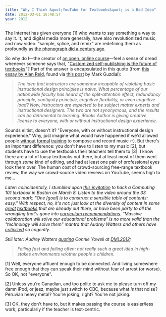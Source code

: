 ```yaml
---
title: "Why I Think &quot;YouTube for Textbooks&quot; is a Bad Idea"
date: 2012-03-01 18:48:57
year: 2012
---
```

The Internet has given everyone [1] who wants to say something a way to say it. It, and digital media more generally, have also revolutionized music, and now video: "sample, splice, and remix" are redefining them as profoundly as <a href="http://www.amazon.com/Imperfect-Art-Reflections-Portable-Stanford/dp/0195063287/">the phonograph did a century ago</a>.

So why do I&mdash;the creator of <a href="https://software-carpentry.org">an open, online course</a>&mdash;feel a sense of dread whenever someone says that, "<a href="http://radar.oreilly.com/2012/02/future-textbooks-digital-toc-podcast.html">Customized self-publishing is the future of textbooks</a>"? Part of the answer is encapsulated in this quote (from <a href="http://www.insidehighered.com/views/2012/02/13/essay-do-apples-design-tools-make-it-too-easy-create-textbooks-and-courses">this essay by Alan Reid</a>, found via <a href="http://computinged.wordpress.com/2012/03/01/should-anyone-write-an-ibooks-textbook/">this post</a> by Mark Guzdial):

<blockquote><em>The idea that instructors are somehow incapable of violating basic instructional design principles is naive.  What percentage of our nationwide faculty has heard of the split-attention effect, redundancy principle, contiguity principle, cognitive flexibility, or even cognitive load?  Now, instructors are expected to be subject matter experts and instructional designers. The two are not synonymous, and the results can be detrimental to learning. iBooks Author is giving creative license to everyone, with or without instructional design experience.</em></blockquote>
Sounds elitist, doesn't it? "Everyone, with or without instructional design experience." Why, just imagine what would have happened if we'd allowed people <a href="http://en.wikipedia.org/wiki/Louis_armstrong">without</a> <a href="http://en.wikipedia.org/wiki/Paul_mccartney">formal</a> <a href="http://en.wikipedia.org/wiki/Sonny_rollins">training</a> to compose and record music :-). But there's an important difference: you don't have to listen to my music [2], but students have to use the textbooks their teachers tell them to [3]. I know there are a lot of lousy textbooks out there, but at least most of them went through <em>some</em> kind of editing, and had at least one pair of professional eyes look them over. The human cost of crowd-sourcing free-range textbook review, the way we crowd-source video reviews on YouTube, seems high to me...

<em>Later: coincidentally, I stumbled upon <a href="http://www.flatworldknowledge.com/blog/2012-february-13-teach-computer-science-get-our">this invitation</a> to hack a Computing 101 textbook in Boston on March 8. Listen to the video around the 33 second mark: "One [goal] is to construct a sensible table of contents: easy." With respect, no, it's not: just look at the diversity of content in some <a href="http://www.amazon.com/Structure-Interpretation-Computer-Programs-Second/dp/0070004846/">great</a> <a href="http://www.amazon.com/Introduction-Computing-Programming-Multimedia-Approach/dp/0136060234/">textbooks</a> that are already out there, or have been party to all the wrangling that's gone into <a href="http://www.acm.org/education/curricula-recommendations">curriculum recommendations</a>. "Massive collaboration will solve our educational problems" is no more valid than the "technology will solve them" mantra that Audrey Watters and others have <a href="http://www.hackeducation.com/2011/07/19/the-wrath-against-khan-why-some-educators-are-questioning-khan-academy/">criticized</a> so cogently.</em>

<em>Still later: Audrey Watters <a href="https://twitter.com/#!/audreywatters/status/175671252294443010">quoting</a> Connie Yowell at <a href="http://dml2012.dmlcentral.net/">DML2012</a>:</em>
<blockquote><em>Failing fast and failing often: not really such a great idea in high-stakes environments w/other people's children.</em></blockquote>
[1] Well, everyone affluent enough to be connected. And living somewhere free enough that they can speak their mind without fear of arrest (or worse). So OK, not "everyone".

[2] Unless you're Canadian, and too polite to ask me to please turn off my damn iPod, or jeez, maybe just switch to CBC, because what <em>is</em> that noise? Peruvian heavy metal? You're joking, right? You're not joking.

[3] OK, they don't have to, but it makes passing the course is easier/less work, particularly if the teacher is text-centric.
